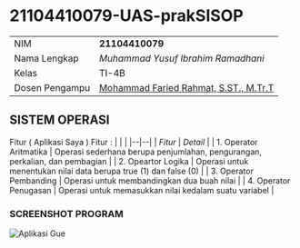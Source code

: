 # 21104410079-UAS-prakSISOP

|  |  |
|--|--|
| NIM | **21104410079** |
| Nama Lengkap | *Muhammad Yusuf Ibrahim Ramadhani* |
| Kelas | TI-4B |
| Dosen Pengampu | [Mohammad Faried Rahmat, S.ST., M.Tr.T](https://github.com/mrhmt80) |

## SISTEM OPERASI
Fitur ( Aplikasi Saya )
Fitur : 
|  |  |
|--|--|
| *Fitur* | *Detail* |
| 1. Operator Aritmatika | Operasi sederhana berupa penjumlahan, pengurangan, perkalian, dan pembagian |
| 2. Opeartor Logika | Operasi untuk menentukan nilai data berupa true (1) dan false (0) |
| 3. Operator Pembanding | Operasi untuk membandingkan dua buah nilai |
| 4. Operator Penugasan | Operasi untuk memasukkan nilai kedalam suatu variabel |

### SCREENSHOT PROGRAM
![Aplikasi Gue](https://github.com/vierynugroho/UAS-praktikum_SistemOperasi/blob/main/operator.png)
